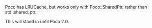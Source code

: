Poco has LRUCache, but works only with Poco::SharedPtr, rather than std::shared_ptr.

This will stand in until Poco 2.0.